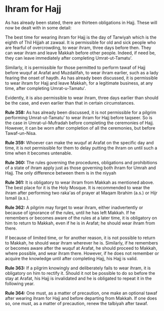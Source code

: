 Ihram for Hajj
==============

As has already been stated, there are thirteen obligations in Hajj.
These will now be dealt with in some detail:

The best time for wearing ihram for Hajj is the day of Tarwiyah which is
the eighth of Thil Hijjah at zawaal. It is permissible for old and sick
people who are fearful of overcrowding, to wear ihram, three days before
then. They can wear ihram and leave Makkah before other people. Indeed,
if need be, they can leave immediately after completing
Umrat-ut-Tamatu'.

Similarly, it is permissible for those permitted to perform tawaf of
Hajj before wuquf at Arafat and Muzdalifah, to wear ihram earlier, such
as a lady fearing the onset of haydh. As has already been discussed, it
is permissible to wear ihram for Hajj and leave Makkah, for a legitimate
business, at any time, after completing Umrat-u-Tamatu'.

Evidently, it is also permissible to wear ihram, three days earlier than
should be the case, and even earlier than that in certain circumstances.

**Rule 358:** As has already been discussed, it is not permissible for a
pilgrim performing Umrat-ut-Tamatu' to wear ihram for Hajj before
taqseer. So is the case in Umrat-ul-Mufradah before completing the
ceremonies of Hajj. However, it can be worn after completion of all the
ceremonies, but before Tawaf-un-Nisa.

**Rule 359:** Whoever can make the wuquf at Arafat on the specific day
and time, it is not permissible for them to delay putting the ihram on
until such a time when it becomes untenable.

**Rule 360:** The rules governing the procedures, obligations and
prohibitions of a state of ihram apply just as those governing both
ihram for Umrah and Hajj. The only difference between them is in the
niyyah

**Rule 361:** It is obligatory to wear ihram from Makkah as mentioned
above. The best place for it is the Holy Mosque. It is recommended to
wear the ihram after performing two raka'as of prayer at Maqam Ibrahim
(a.s.) or Hijr Ismail (a.s.).

**Rule 362:** A pilgrim may forget to wear ihram, either inadvertently
or because of ignorance of the rules, until he has left Makkah. If he
remembers or becomes aware of the rules at a later time, it is
obligatory on him to return to Makkah, even if he is in Arafat; he
should wear ihram from there.

If because of limited time, or for another reason, it is not possible to
return to Makkah, he should wear ihram wherever he is. Similarly, if he
remembers or becomes aware after the wuquf at Arafat, he should proceed
to Makkah, where possible, and wear ihram there. However, if he does not
remember or acquire the knowledge until after completing Hajj, his Hajj
is valid.

**Rule 363:** If a pilgrim knowingly and deliberately fails to wear
ihram, it is obligatory on him to rectify it. Should it not be possible
to do so before the stay at Arafat, his Hajj is invalidated and he is
obligated to repeat it in the following year.

**Rule 364:** One must, as a matter of precaution, one make an optional
tawaf after wearing ihram for Hajj and before departing from Makkah. If
one does so, one must, as a matter of precaution, renew the talbiyah
after tawaf.


